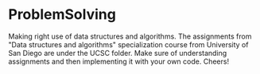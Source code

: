 # ProblemSolving #
Making right use of data structures and algorithms.
The assignments from "Data structures and algorithms" specialization course from University of San Diego are under
the UCSC folder. Make sure of understanding assignments and then implementing it with your own code. Cheers!
